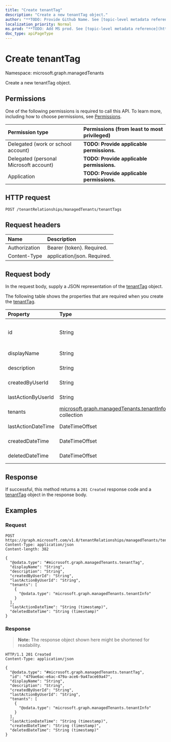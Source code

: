 ```yaml
---
title: "Create tenantTag"
description: "Create a new tenantTag object."
author: "**TODO: Provide Github Name. See [topic-level metadata reference](https://msgo.azurewebsites.net/add/document/guidelines/metadata.html#topic-level-metadata)**"
localization_priority: Normal
ms.prod: "**TODO: Add MS prod. See [topic-level metadata reference](https://msgo.azurewebsites.net/add/document/guidelines/metadata.html#topic-level-metadata)**"
doc_type: apiPageType
---
```


# Create tenantTag
Namespace: microsoft.graph.managedTenants



Create a new tenantTag object.

## Permissions
One of the following permissions is required to call this API. To learn more, including how to choose permissions, see [Permissions](/graph/permissions-reference).

|Permission type|Permissions (from least to most privileged)|
|:---|:---|
|Delegated (work or school account)|**TODO: Provide applicable permissions.**|
|Delegated (personal Microsoft account)|**TODO: Provide applicable permissions.**|
|Application|**TODO: Provide applicable permissions.**|

## HTTP request

<!-- {
  "blockType": "ignored"
}
-->
``` http
POST /tenantRelationships/managedTenants/tenantTags
```

## Request headers
|Name|Description|
|:---|:---|
|Authorization|Bearer {token}. Required.|
|Content-Type|application/json. Required.|

## Request body
In the request body, supply a JSON representation of the [tenantTag](../resources/managedtenants-tenanttag.md) object.

The following table shows the properties that are required when you create the [tenantTag](../resources/managedtenants-tenanttag.md).

|Property|Type|Description|
|:---|:---|:---|
|id|String|**TODO: Add Description** Inherited from [entity](../resources/managedtenants-entity.md)|
|displayName|String|**TODO: Add Description**|
|description|String|**TODO: Add Description**|
|createdByUserId|String|**TODO: Add Description**|
|lastActionByUserId|String|**TODO: Add Description**|
|tenants|[microsoft.graph.managedTenants.tenantInfo](../resources/managedtenants-tenantinfo.md) collection|**TODO: Add Description**|
|lastActionDateTime|DateTimeOffset|**TODO: Add Description**|
|createdDateTime|DateTimeOffset|**TODO: Add Description**|
|deletedDateTime|DateTimeOffset|**TODO: Add Description**|



## Response

If successful, this method returns a `201 Created` response code and a [tenantTag](../resources/managedtenants-tenanttag.md) object in the response body.

## Examples

### Request
<!-- {
  "blockType": "request",
  "name": "create_tenanttag_from_"
}
-->
``` http
POST https://graph.microsoft.com/v1.0/tenantRelationships/managedTenants/tenantTags
Content-Type: application/json
Content-length: 382

{
  "@odata.type": "#microsoft.graph.managedTenants.tenantTag",
  "displayName": "String",
  "description": "String",
  "createdByUserId": "String",
  "lastActionByUserId": "String",
  "tenants": [
    {
      "@odata.type": "microsoft.graph.managedTenants.tenantInfo"
    }
  ],
  "lastActionDateTime": "String (timestamp)",
  "deletedDateTime": "String (timestamp)"
}
```


### Response
>**Note:** The response object shown here might be shortened for readability.
<!-- {
  "blockType": "response",
  "truncated": true,
  "@odata.type": "microsoft.graph.managedTenants.tenantTag"
}
-->
``` http
HTTP/1.1 201 Created
Content-Type: application/json

{
  "@odata.type": "#microsoft.graph.managedTenants.tenantTag",
  "id": "479ae6ac-e6ac-479a-ace6-9a47ace69a47",
  "displayName": "String",
  "description": "String",
  "createdByUserId": "String",
  "lastActionByUserId": "String",
  "tenants": [
    {
      "@odata.type": "microsoft.graph.managedTenants.tenantInfo"
    }
  ],
  "lastActionDateTime": "String (timestamp)",
  "createdDateTime": "String (timestamp)",
  "deletedDateTime": "String (timestamp)"
}
```

